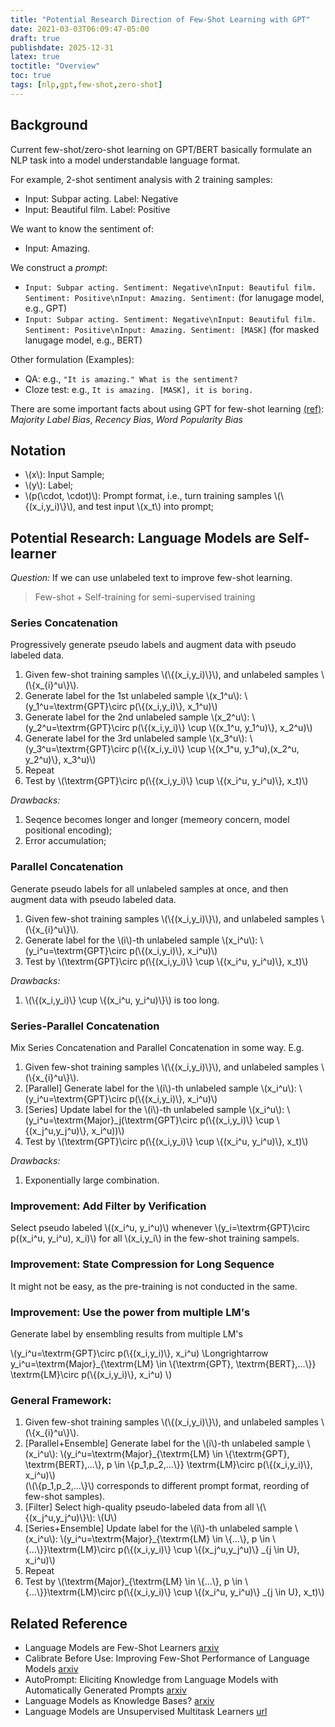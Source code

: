 ```yaml
---
title: "Potential Research Direction of Few-Shot Learning with GPT"
date: 2021-03-03T06:09:47-05:00
draft: true
publishdate: 2025-12-31
latex: true
toctitle: "Overview"
toc: true
tags: [nlp,gpt,few-shot,zero-shot]
---
```



## Background

Current few-shot/zero-shot learning on GPT/BERT basically formulate an NLP task into a model understandable language format. 

For example, 2-shot sentiment analysis with 2 training samples:

- Input: Subpar acting. Label: Negative
- Input: Beautiful film. Label: Positive

We want to know the sentiment of: 

- Input: Amazing.

We construct a *prompt*: 
- `Input: Subpar acting. Sentiment: Negative\nInput: Beautiful film. Sentiment: Positive\nInput: Amazing. Sentiment:` (for lanugage model, e.g., GPT)
- `Input: Subpar acting. Sentiment: Negative\nInput: Beautiful film. Sentiment: Positive\nInput: Amazing. Sentiment: [MASK]` (for masked lanugage model, e.g., BERT)

Other formulation (Examples):
- QA: e.g., `"It is amazing." What is the sentiment?`
- Cloze test: e.g., `It is amazing. [MASK], it is boring.`

There are some important facts about using GPT for few-shot learning [(ref)](https://arxiv.org/abs/2102.09690): *Majority Label Bias*, *Recency Bias*, *Word Popularity Bias*

## Notation

- \\(x\\): Input Sample;
- \\(y\\): Label;
- \\(p(\cdot, \cdot)\\): Prompt format, i.e., turn training samples \\(\\{(x_i,y_i)\\}\\), and test input \\(x_t\\) into prompt;

## Potential Research: Language Models are Self-learner

*Question:* If we can use unlabeled text to improve few-shot learning.

>  Few-shot + Self-training for semi-supervised training

### Series Concatenation

Progressively generate pseudo labels and augment data with pseudo labeled data.

1. Given few-shot training samples \\(\\{(x_i,y_i)\\}\\), and unlabeled samples \\(\\{x_{i}^u\\}\\).
2. Generate label for the 1st unlabeled sample \\(x_1^u\\): \\(y_1^u=\textrm{GPT}\circ p(\\{(x_i,y_i)\\}, x_1^u)\\)
3. Generate label for the 2nd unlabeled sample \\(x_2^u\\): \\(y_2^u=\textrm{GPT}\circ p(\\{(x_i,y_i)\\} \cup \\{(x_1^u, y_1^u)\\}, x_2^u)\\)
4. Generate label for the 3rd unlabeled sample \\(x_3^u\\): \\(y_3^u=\textrm{GPT}\circ p(\\{(x_i,y_i)\\} \cup \\{(x_1^u, y_1^u),(x_2^u, y_2^u)\\}, x_3^u)\\)
5. Repeat
6. Test by \\(\textrm{GPT}\circ p(\\{(x_i,y_i)\\} \cup \\{(x_i^u, y_i^u)\\}, x_t)\\)

*Drawbacks:* 
1. Seqence becomes longer and longer (memeory concern, model positional encoding); 
2. Error accumulation; 

### Parallel Concatenation


Generate pseudo labels for all unlabeled samples at once, and then augment data with pseudo labeled data.

1. Given few-shot training samples \\(\\{(x_i,y_i)\\}\\), and unlabeled samples \\(\\{x_{i}^u\\}\\).
2. Generate label for the \\(i\\)-th unlabeled sample \\(x_i^u\\): \\(y_i^u=\textrm{GPT}\circ p(\\{(x_i,y_i)\\}, x_i^u)\\)
6. Test by \\(\textrm{GPT}\circ p(\\{(x_i,y_i)\\} \cup \\{(x_i^u, y_i^u)\\}, x_t)\\)

*Drawbacks:* 
1. \\(\\{(x_i,y_i)\\} \cup \\{(x_i^u, y_i^u)\\}\\) is too long.

### Series-Parallel Concatenation

Mix Series Concatenation and Parallel Concatenation in some way. E.g.
1. Given few-shot training samples \\(\\{(x_i,y_i)\\}\\), and unlabeled samples \\(\\{x_{i}^u\\}\\).
2. [Parallel] Generate label for the \\(i\\)-th unlabeled sample \\(x_i^u\\): \\(y_i^u=\textrm{GPT}\circ p(\\{(x_i,y_i)\\}, x_i^u)\\)
2. [Series] Update label for the \\(i\\)-th unlabeled sample \\(x_i^u\\): \\(y_i^u=\textrm{Major}_j(\textrm{GPT}\circ p(\\{(x_i,y_i)\\} \cup \\{(x_j^u,y_j^u)\\}, x_i^u))\\)
6. Test by \\(\textrm{GPT}\circ p(\\{(x_i,y_i)\\} \cup \\{(x_i^u, y_i^u)\\}, x_t)\\)

*Drawbacks:* 
1. Exponentially large combination.

### Improvement: Add Filter by Verification

Select pseudo labeled \\((x_i^u, y_i^u)\\) whenever \\(y_i=\textrm{GPT}\circ p((x_i^u, y_i^u), x_i)\\) for all \\(x_i,y_i\\) in the few-shot training sampels.

### Improvement: State Compression for Long Sequence

It might not be easy, as the pre-training is not conducted in the same.

### Improvement: Use the power from multiple LM's

Generate label by ensembling results from multiple LM's

\\(y_i^u=\textrm{GPT}\circ p(\\{(x_i,y_i)\\}, x_i^u)  \Longrightarrow y_i^u=\textrm{Major}_{\textrm{LM} \in \\{\textrm{GPT}, \textrm{BERT},...\\}} \textrm{LM}\circ p(\\{(x_i,y_i)\\}, x_i^u) \\)

### General Framework:
1. Given few-shot training samples \\(\\{(x_i,y_i)\\}\\), and unlabeled samples \\(\\{x_{i}^u\\}\\).
2. [Parallel+Ensemble] Generate label for the \\(i\\)-th unlabeled sample \\(x_i^u\\): \\(y_i^u=\textrm{Major}_{\textrm{LM} \in \\{\textrm{GPT}, \textrm{BERT},...\\}, p \in \\{p_1,p_2,...\\}} \textrm{LM}\circ p(\\{(x_i,y_i)\\}, x_i^u)\\)  
 (\\(\\{p_1,p_2,...\\}\\) corresponds to different prompt format, reording of few-shot samples).
3. [Filter] Select high-quality pseudo-labeled data from all \\(\\{(x_j^u,y_j^u)\\}\\): \\(U\\)
4. [Series+Ensemble] Update label for the \\(i\\)-th unlabeled sample \\(x_i^u\\): 
\\(y_i^u=\textrm{Major}_{\textrm{LM} \in \\{...\\}, p \in \\{...\\}}\textrm{LM}\circ p(\\{(x_i,y_i)\\} \cup \\{(x_j^u,y_j^u)\\} _{j \in U}, x_i^u)\\)
5. Repeat
6. Test by \\(\textrm{Major}_{\textrm{LM} \in \\{...\\}, p \in \\{...\\}}\textrm{LM}\circ p(\\{(x_i,y_i)\\} \cup \\{(x_i^u, y_i^u)\\} _{j \in U}, x_t)\\)

## Related Reference

- Language Models are Few-Shot Learners [arxiv](https://arxiv.org/abs/2005.14165)
- Calibrate Before Use: Improving Few-Shot Performance of Language Models [arxiv](https://arxiv.org/abs/2102.09690)
- AutoPrompt: Eliciting Knowledge from Language Models with Automatically Generated Prompts [arxiv](https://arxiv.org/abs/2010.15980)
- Language Models as Knowledge Bases? [arxiv](https://arxiv.org/abs/1909.01066)
- Language Models are Unsupervised Multitask Learners [url](https://www.semanticscholar.org/paper/Language-Models-are-Unsupervised-Multitask-Learners-Radford-Wu/9405cc0d6169988371b2755e573cc28650d14dfe)